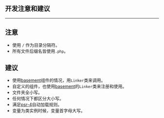 开发注意和建议
----

---

## 注意
* 使用 `/` 作为目录分隔符。
* 所有文件后缀名皆使用`.php`。


## 建议
* 使用[basement](../docs_basement/README.md)组件的情况，用`Linker`类来调用。
* 自定义的组件，也使用[basement](../docs_basement/README.md)的`Linker`类来注册和使用。
* 文件夹全小写。
* 任何情况下都区分大小写。
* 满足[psr-4](https://www.php-fig.org/psr/psr-4/)自动加载规则。
* 变量为类实例时候，变量首字母大写。